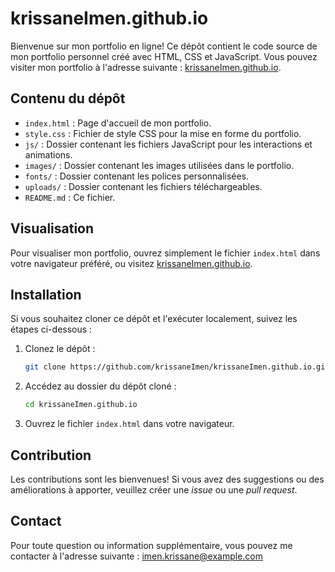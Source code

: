 # krissaneImen.github.io

Bienvenue sur mon portfolio en ligne! Ce dépôt contient le code source de mon portfolio personnel créé avec HTML, CSS et JavaScript. Vous pouvez visiter mon portfolio à l'adresse suivante : [krissaneImen.github.io](https://krissaneImen.github.io).

## Contenu du dépôt

- `index.html` : Page d'accueil de mon portfolio.
- `style.css` : Fichier de style CSS pour la mise en forme du portfolio.
- `js/` : Dossier contenant les fichiers JavaScript pour les interactions et animations.
- `images/` : Dossier contenant les images utilisées dans le portfolio.
- `fonts/` : Dossier contenant les polices personnalisées.
- `uploads/` : Dossier contenant les fichiers téléchargeables.
- `README.md` : Ce fichier.

## Visualisation

Pour visualiser mon portfolio, ouvrez simplement le fichier `index.html` dans votre navigateur préféré, ou visitez [krissaneImen.github.io](https://krissaneImen.github.io).

## Installation

Si vous souhaitez cloner ce dépôt et l'exécuter localement, suivez les étapes ci-dessous :

1. Clonez le dépôt :

    ```bash
    git clone https://github.com/krissaneImen/krissaneImen.github.io.git
    ```

2. Accédez au dossier du dépôt cloné :

    ```bash
    cd krissaneImen.github.io
    ```

3. Ouvrez le fichier `index.html` dans votre navigateur.

## Contribution

Les contributions sont les bienvenues! Si vous avez des suggestions ou des améliorations à apporter, veuillez créer une *issue* ou une *pull request*.

## Contact

Pour toute question ou information supplémentaire, vous pouvez me contacter à l'adresse suivante : [imen.krissane@example.com](mailto:krissaane.imen.95@gmail.com)
